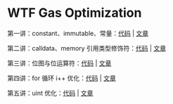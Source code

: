 # WTF Gas Optimization

第一讲：constant、immutable、常量：[代码](https://github.com/WTFAcademy/WTF-gas-optimization/blob/main/01_Constant/Constant.sol) | [文章](https://github.com/WTFAcademy/WTF-gas-optimization/blob/main/01_Constant/readme.md)

第二讲：calldata、memory 引用类型修饰符：[代码](https://github.com/WTFAcademy/WTF-gas-optimization/blob/main/02_calldataAndMemory/CalldataAndMemory.sol) | [文章](https://github.com/WTFAcademy/WTF-gas-optimization/tree/main/02_calldataAndMemory/readme.md)

第三讲：位图与位运算符：[代码](https://github.com/WTFAcademy/WTF-gas-optimization/blob/main/03_Bitmap/Bitmap.sol) | [文章](https://github.com/WTFAcademy/WTF-gas-optimization/blob/main/03_Bitmap/readme.md)

第四讲：for 循环 i++ 优化：[代码](https://github.com/WTFAcademy/WTF-gas-optimization/blob/main/04_Unchecked/Unchecked.sol) | [文章](https://github.com/WTFAcademy/WTF-gas-optimization/blob/main/04_Unchecked/readme.md)

第五讲：uint 优化：[代码](https://github.com/WTFAcademy/WTF-gas-optimization/blob/main/05_Uint/Uint.sol) | [文章](https://github.com/WTFAcademy/WTF-gas-optimization/blob/main/05_Uint/readme.md)
